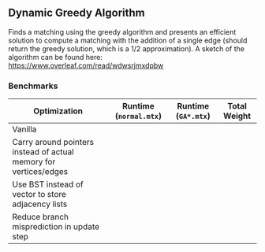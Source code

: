 ## Dynamic Greedy Algorithm 
Finds a matching using the greedy algorithm and presents an efficient solution to compute a matching with the addition of a single edge (should return the greedy solution, which is a 1/2 approximation).
A sketch of the algorithm can be found here: https://www.overleaf.com/read/wdwsrjmxdpbw

### Benchmarks
| Optimization  | Runtime (`normal.mtx`) | Runtime (`GA*.mtx`) | Total Weight |
| ------------- | -----------------------| --------------------| -------------|
| Vanilla | | | | 
| Carry around pointers instead of actual memory for vertices/edges | | | 
| Use BST instead of vector to store adjacency lists | | | 
| Reduce branch misprediction in update step | | | 
